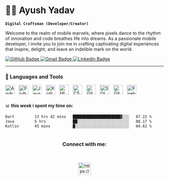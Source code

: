 # 🏄‍♂️ Ayush Yadav

**`Digital Craftsman (Developer/Creator)`**

Welcome to the realm of mobile marvels, where pixels dance to the rhythm of innovation and code breathes life into dreams. As a passionate mobile developer, I invite you to join me in crafting captivating digital experiences that inspire, delight, and leave an indelible mark on the world.

   <p align="left">
      <a href="https://github.com/ayush21cpu" title="Don't think me as stupid just because i am givng github link inside github (that is to increase profile view counts...😜)" target="_blank">
  <img src="https://img.shields.io/badge/-@ayush21cup-%23181717?style=flat&logo=github" alt="GitHub Badge">
</a>
<a href="mailto:ayush784490@gmail.com" target="_blank">
  <img src="https://img.shields.io/badge/-ayush784490@gmail.com-c14438?style=flat&logo=Gmail&logoColor=white&link=mailto:ayush784490@gmail.com" alt="Gmail Badge">
</a>
<a href="https://www.linkedin.com/in/21-ayush-yadav" target="_blank">
  <img src="https://img.shields.io/badge/-@ayushYadav-blue?style=flat&logo=Linkedin&logoColor=white&link=https://www.linkedin.com/in/21-ayush-yadav" alt="Linkedin Badge">
</a>
   </p>

---

### 🧰 Languages and Tools

<img align="left" alt="Android Studio" width="30px" style="padding-right:10px;" src="https://cdn-icons-png.flaticon.com/128/518/518705.png"/>
<img align="left" alt="Flutter" width="30px" style="padding-right:10px;"src="https://cdn.iconscout.com/icon/free/png-512/free-flutter-2038877-1720090.png?f=webp&w=512"/>
<img align="left" alt="Java" width="30px" style="padding-right:10px;" src="https://cdn.jsdelivr.net/gh/devicons/devicon/icons/java/java-original.svg"/>
<img align="left" alt="Kotlin" width="30px" style="padding-right:10px;"src="https://cdn.iconscout.com/icon/free/png-512/free-kotlin-2038873-1720086.png?f=webp&w=512" />
<img align="left" alt="Html" width="30px" style="padding-right:10px;"src="https://cdn-icons-png.flaticon.com/128/5968/5968267.png"/>
<img align="left" alt="CSS" width="30px" style="padding-right:10px;" src="https://cdn-icons-png.flaticon.com/128/5968/5968242.png"/>
<img align="left" alt="Git" width="30px" style="padding-right:10px;"src="https://cdn-icons-png.flaticon.com/128/11518/11518876.png"/>
<img align="left" alt="SQL" width="30px" style="padding-right:10px;" src="https://cdn-icons-png.flaticon.com/128/4248/4248443.png"/>
<img align="left" alt="GitHub" width="30px" style="padding-right:10px;" src="https://cdn-icons-png.flaticon.com/128/11104/11104255.png"/>
<img align="left" alt="Firebase" width="30px" style="padding-right:10px;" src="https://cdn.iconscout.com/icon/free/png-512/free-firebase-3521427-2944871.png?f=webp&w=512"/>

<br />

#

📊 **this week i spent my time on:**
<!--START_SECTION:waka-->

```txt
Dart         13 hrs 42 mins   █████████████████████▓░░░   87.22 %
Java         5 hrs            ██░░░░░░░░░░░░░░░░░░░░░░░   08.17 %
Kotlin       45 mins          █░░░░░░░░░░░░░░░░░░░░░░░░   04.62 %
```

<!--END_SECTION:waka-->

#
</p>
<h3 align="center">Connect with me:</h3><br>
<p align="center">
<a href="https://www.linkedin.com/in/21-ayush-yadav" target="blank"><img align="center" src="https://cdn.iconscout.com/icon/free/png-512/free-linkedin-186-675769.png?f=webp&w=512" alt="https://www.linkedin.com/in/21-ayush-yadav" height="40" width="40" /></a>
</p>
